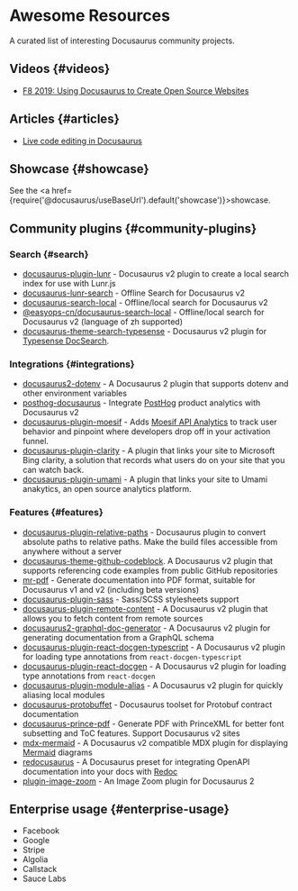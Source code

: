 # Awesome Resources

A curated list of interesting Docusaurus community projects.

## Videos {#videos}

- [F8 2019: Using Docusaurus to Create Open Source Websites](https://www.youtube.com/watch?v=QcGJsf6mgZE)

## Articles {#articles}

- [Live code editing in Docusaurus](https://dev.to/mrmuhammadali/live-code-editing-in-docusaurus-ux-at-its-best-2hj1)

## Showcase {#showcase}

See the <a href={require('@docusaurus/useBaseUrl').default('showcase')}>showcase</a>.

## Community plugins {#community-plugins}

### Search {#search}

- [docusaurus-plugin-lunr](https://github.com/daldridge/docusaurus-plugin-lunr) - Docusaurus v2 plugin to create a local search index for use with Lunr.js
- [docusaurus-lunr-search](https://github.com/lelouch77/docusaurus-lunr-search) - Offline Search for Docusaurus v2
- [docusaurus-search-local](https://github.com/cmfcmf/docusaurus-search-local) - Offline/local search for Docusaurus v2
- [@easyops-cn/docusaurus-search-local](https://github.com/easyops-cn/docusaurus-search-local) - Offline/local search for Docusaurus v2 (language of zh supported)
- [docusaurus-theme-search-typesense](https://github.com/typesense/docusaurus-theme-search-typesense) - Docusaurus v2 plugin for [Typesense DocSearch](https://typesense.org/docs/latest/guide/docsearch.html).

### Integrations {#integrations}

- [docusaurus2-dotenv](https://github.com/jonnynabors/docusaurus2-dotenv) - A Docusaurus 2 plugin that supports dotenv and other environment variables
- [posthog-docusaurus](https://github.com/PostHog/posthog-docusaurus) - Integrate [PostHog](https://posthog.com/) product analytics with Docusaurus v2
- [docusaurus-plugin-moesif](https://github.com/Moesif/docusaurus-plugin-moesif) - Adds [Moesif API Analytics](https://www.moesif.com/) to track user behavior and pinpoint where developers drop off in your activation funnel.
- [docusaurus-plugin-clarity](https://github.com/PatelN123/docusaurus-plugin-clarity) - A plugin that links your site to Microsoft Bing clarity, a solution that records what users do on your site that you can watch back. 
- [docusaurus-plugin-umami](https://github.com/PatelN123/docusaurus-plugin-umami) - A plugin that links your site to Umami anakytics, an open source analytics platform.

### Features {#features}

- [docusaurus-plugin-relative-paths](https://github.com/ohkimur/docusaurus-plugin-relative-paths) - Docusaurus plugin to convert absolute paths to relative paths. Make the build files accessible from anywhere without a server
- [docusaurus-theme-github-codeblock](https://github.com/saucelabs/docusaurus-theme-github-codeblock). A Docusaurus v2 plugin that supports referencing code examples from public GitHub repositories
- [mr-pdf](https://github.com/kohheepeace/mr-pdf) - Generate documentation into PDF format, suitable for Docusaurus v1 and v2 (including beta versions)
- [docusaurus-plugin-sass](https://github.com/rlamana/docusaurus-plugin-sass) - Sass/SCSS stylesheets support
- [docusaurus-plugin-remote-content](https://github.com/rdilweb/docusaurus-plugin-remote-content) - A Docusaurus v2 plugin that allows you to fetch content from remote sources
- [docusaurus2-graphql-doc-generator](https://github.com/edno/docusaurus2-graphql-doc-generator) - A Docusaurus v2 plugin for generating documentation from a GraphQL schema
- [docusaurus-plugin-react-docgen-typescript](https://github.com/atomicpages/docusaurus-plugin-react-docgen-typescript) - A Docusaurus v2 plugin for loading type annotations from `react-docgen-typescript`
- [docusaurus-plugin-react-docgen](https://github.com/atomicpages/docusaurus-plugin-react-docgen) - A Docusaurus v2 plugin for loading type annotations from `react-docgen`
- [docusaurus-plugin-module-alias](https://github.com/atomicpages/docusaurus-plugin-module-alias) - A Docusaurus v2 plugin for quickly aliasing local modules
- [docusaurus-protobuffet](https://github.com/protobuffet/docusaurus-protobuffet) - Docusaurus toolset for Protobuf contract documentation
- [docusaurus-prince-pdf](https://github.com/signcl/docusaurus-prince-pdf) - Generate PDF with PrinceXML for better font subsetting and ToC features. Support Docusaurus v2 sites
- [mdx-mermaid](https://github.com/sjwall/mdx-mermaid) - A Docusaurus v2 compatible MDX plugin for displaying [Mermaid](https://mermaid-js.github.io/mermaid) diagrams
- [redocusaurus](https://github.com/rohit-gohri/redocusaurus) - A Docusaurus preset for integrating OpenAPI documentation into your docs with [Redoc](https://github.com/redocly/redoc)
- [plugin-image-zoom](https://github.com/flexanalytics/plugin-image-zoom) - An Image Zoom plugin for Docusaurus 2

## Enterprise usage {#enterprise-usage}

- Facebook
- Google
- Stripe
- Algolia
- Callstack
- Sauce Labs
